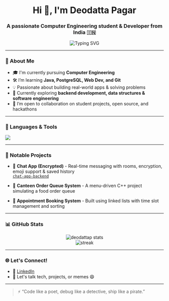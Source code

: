 <h1 align="center">Hi 👋, I'm Deodatta Pagar</h1>
<h3 align="center">A passionate Computer Engineering student & Developer from India 🇮🇳</h3>

<p align="center">
  <img src="https://readme-typing-svg.demolab.com?font=Fira+Code&duration=2000&pause=1000&center=true&width=435&lines=Tech+Explorer+%F0%9F%94%8E;Learning+Java%2C+Web%2C+PostgreSQL+%E2%9A%99%EF%B8%8F;Building+cool+projects+%F0%9F%9A%80;Dreaming+of+a+career+in+tech+%F0%9F%A7%96%E2%80%8D%E2%99%82%EF%B8%8F" alt="Typing SVG" />
</p>

---

### 🚀 About Me

- 🎓 I'm currently pursuing **Computer Engineering**
- 🛠️ I’m learning **Java, PostgreSQL, Web Dev, and Git**
- 💡 Passionate about building real-world apps & solving problems
- 🧠 Currently exploring **backend development, data structures & software engineering**
- 🤝 I’m open to collaboration on student projects, open source, and hackathons

---

### 🧰 Languages & Tools

<p align="left">
  <img src="https://skillicons.dev/icons?i=java,html,css,javascript,git,github,postgres,figma,vscode,eclipse" />
</p>

---

### 📂 Notable Projects

- 💬 **Chat App (Encrypted)** - Real-time messaging with rooms, encryption, emoji support & saved history  
  [`chat-app-backend`](https://github.com/deodattap/chat-backend)

- 🥪 **Canteen Order Queue System** - A menu-driven C++ project simulating a food order queue

- 📆 **Appointment Booking System** - Built using linked lists with time slot management and sorting

---

### 📊 GitHub Stats

<p align="center">
  <img src="https://github-readme-stats.vercel.app/api?username=deodattap&show_icons=true&theme=radical" alt="deodattap stats" />
  <br/>
  <img src="https://github-readme-streak-stats.herokuapp.com/?user=deodattap&theme=radical" alt="streak" />
</p>

---

### 🌐 Let's Connect!

- 💼 [LinkedIn](https://www.linkedin.com/in/deodattap/)
- 💬 Let's talk tech, projects, or memes 😄

---

> ⚡ “Code like a poet, debug like a detective, ship like a pirate.”  
